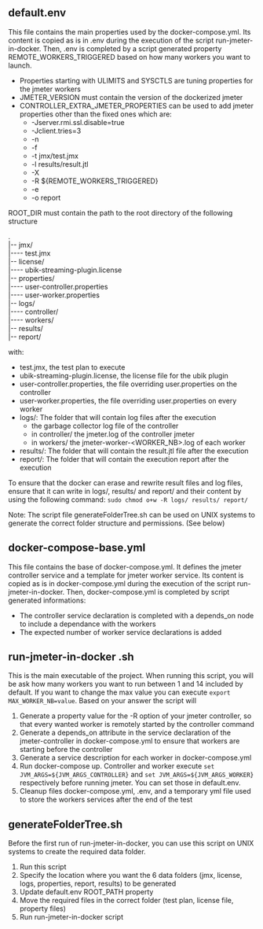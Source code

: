 ## default.env

This file contains the main properties used by the docker-compose.yml.
Its content is copied as is in .env during the execution of the script run-jmeter-in-docker.
Then, .env is completed by a script generated property REMOTE_WORKERS_TRIGGERED based on how many workers you want to launch.

- Properties starting with ULIMITS and SYSCTLS are tuning properties for the jmeter workers
- JMETER_VERSION must contain the version of the dockerized jmeter
- CONTROLLER_EXTRA_JMETER_PROPERTIES can be used to add jmeter properties other than the fixed ones which are:
	- -Jserver.rmi.ssl.disable=true 
	- -Jclient.tries=3 
	- -n 
	- -f
	- -t jmx/test.jmx 
	- -l results/result.jtl 
	- -X 
	- -R ${REMOTE_WORKERS_TRIGGERED}
	- -e
	- -o report

ROOT_DIR must contain the path to the root directory of the following structure

.  
|-- jmx/  
|---- test.jmx  
|-- license/  
|---- ubik-streaming-plugin.license  
|-- properties/  
|---- user-controller.properties  
|---- user-worker.properties  
|-- logs/  
|---- controller/  
|---- workers/  
|-- results/  
|-- report/  

with:
- test.jmx, the test plan to execute
- ubik-streaming-plugin.license, the license file for the ubik plugin
- user-controller.properties, the file overriding user.properties on the controller
- user-worker.properties, the file overriding user.properties on every worker
- logs/: The folder that will contain log files after the execution
	- the garbage collector log file of the controller
    - in controller/ the jmeter.log of the controller jmeter
    - in workers/ the jmeter-worker-<WORKER_NB>.log of each worker
- results/: The folder that will contain the result.jtl file after the execution
- report/: The folder that will contain the execution report after the execution


To ensure that the docker can erase and rewrite result files and log files, ensure that it can write in logs/, results/ and report/ and their content by using the following command:
`sudo chmod o+w -R logs/ results/ report/`

Note: The script file generateFolderTree.sh can be used on UNIX systems to generate the correct folder structure and permissions. (See below)


## docker-compose-base.yml

This file contains the base of docker-compose.yml.
It defines the jmeter controller service and a template for jmeter worker service.
Its content is copied as is in docker-compose.yml during the execution  of the script run-jmeter-in-docker.
Then, docker-compose.yml is completed by script generated informations:
- The controller service declaration is completed with a depends_on node to include a dependance with the workers
- The expected number of worker service declarations is added

## run-jmeter-in-docker .sh

This is the main executable of the project.
When running this script, you will be ask how many workers you want to run between 1 and 14 included by default. If you want to change the max value you can execute ```export MAX_WORKER_NB=value```. Based on your answer the script will 
1. Generate a property value for the -R option of your jmeter controller, so that every wanted worker is remotely started by the controller command
2. Generate a depends_on attribute in the service declaration of the jmeter-controller in docker-compose.yml to ensure that workers are starting before the controller
3. Generate a service description for each worker in docker-compose.yml
4. Run docker-compose up. Controller and worker execute ```set JVM_ARGS=${JVM_ARGS_CONTROLLER}``` and ```set JVM_ARGS=${JVM_ARGS_WORKER}``` respectively before running jmeter. You can set those in default.env.
5. Cleanup files docker-compose.yml, .env, and a temporary yml file used to store the workers services after the end of the test


## generateFolderTree.sh

Before the first run of run-jmeter-in-docker, you can use this script on UNIX systems to create the required data folder.
1. Run this script
2. Specify the location where you want the 6 data folders (jmx, license, logs, properties, report, results) to be generated
3. Update default.env ROOT_PATH property
4. Move the required files in the correct folder (test plan, license file, property files)
5. Run run-jmeter-in-docker script
